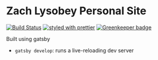 # Zach Lysobey Personal Site

[![Build Status](https://travis-ci.com/zachlysobey/personal-site.svg?branch=master)](https://travis-ci.com/zachlysobey/personal-site)
[![styled with prettier](https://img.shields.io/badge/styled_with-prettier-ff69b4.svg)](https://github.com/prettier/prettier) [![Greenkeeper badge](https://badges.greenkeeper.io/zachlysobey/personal-site.svg)](https://greenkeeper.io/)

Built using gatsby

- `gatsby develop`: runs a live-reloading dev server
